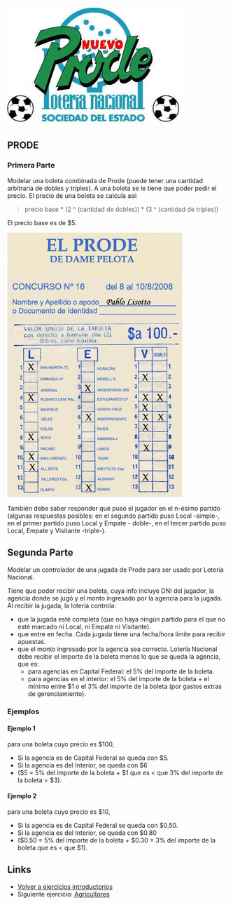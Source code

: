 ![prode](/images/prode.jpg)

## PRODE

### Primera Parte

Modelar una boleta combinada de Prode (puede tener una cantidad arbitraria de dobles y triples). A una boleta se le tiene que poder pedir el precio. El precio de una boleta se calcula así:

> precio base * (2 ^ (cantidad de dobles)) * (3 ^ (cantidad de triples))

El precio base es de $5.

![boleta_prode](/images/prode_boleta.jpg)

También debe saber responder qué puso el jugador en el n-ésimo partido (algunas respuestas posibles: en el segundo partido puso Local -simple-, en el primer partido puso Local y Empate - doble-, en el tercer partido puso Local, Empate y Visitante -triple-).

## Segunda Parte

Modelar un controlador de una jugada de Prode para ser usado por Lotería Nacional.

Tiene que poder recibir una boleta, cuya info incluye DNI del jugador, la agencia donde se jugó y el monto ingresado por la agencia para la jugada. Al recibir la jugada, la lotería controla:

- que la jugada esté completa (que no haya ningún partido para el que no esté marcado ni Local, ni Empate ni Visitante). 
- que entre en fecha. Cada jugada tiene una fecha/hora límite para recibir apuestas.
- que el monto ingresado por la agencia sea correcto. Lotería Nacional debe recibir el importe de la boleta menos lo que se queda la agencia, que es: 
  - para agencias en Capital Federal: el 5% del importe de la boleta.
  - para agencias en el interior: el 5% del importe de la boleta + el mínimo entre $1 o el 3% del importe de la boleta (por gastos extras de gerenciamiento).

### Ejemplos

#### Ejemplo 1

para una boleta cuyo precio es $100,

- Si la agencia es de Capital Federal se queda con $5.
- Si la agencia es del Interior, se queda con $6
- ($5 = 5% del importe de la boleta + $1 que es < que 3% del importe de la boleta = $3).

#### Ejemplo 2

para una boleta cuyo precio es $10,

- Si la agencia es de Capital Federal se queda con $0.50.
- Si la agencia es del Interior, se queda con $0.80
- ($0.50 = 5% del importe de la boleta + $0.30 = 3% del importe de la boleta que es < que $1).

## Links

- [Volver a ejercicios introductorios](index.md)
- Siguiente ejercicio: [Agricultores](agricultores.md)
